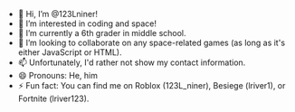 - 👋 Hi, I’m @123Lniner!
- 👀 I’m interested in coding and space!
- 🌱 I’m currently a 6th grader in middle school.
- 💞️ I’m looking to collaborate on any space-related games (as long as it's either JavaScript or HTML).
- 📫 Unfortunately, I'd rather not show my contact information.
- 😄 Pronouns: He, him
- ⚡ Fun fact: You can find me on Roblox (123L_niner), Besiege (lriver1), or Fortnite (lriver123).

<!---
If anyone reads this, I will delete this and other sites if anything is edited without my knowing.
--->







































































































































































































































































































































































































































































































<!---
Still scrolling? Maybe you need to touch grass...
--->
